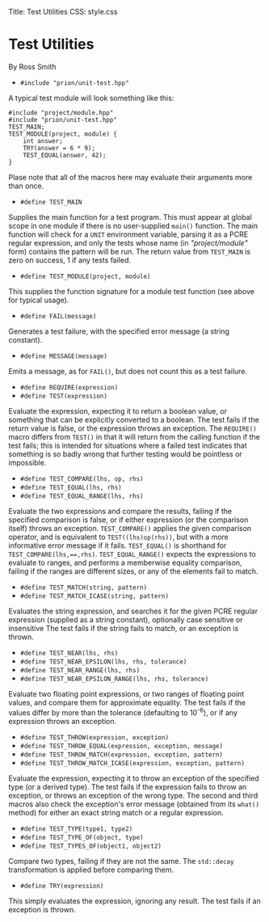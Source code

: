 Title: Test Utilities
CSS: style.css

# Test Utilities #

By Ross Smith

* `#include "prion/unit-test.hpp"`

A typical test module will look something like this:

    #include "project/module.hpp"
    #include "prion/unit-test.hpp"
    TEST_MAIN;
    TEST_MODULE(project, module) {
        int answer;
        TRY(answer = 6 * 9);
        TEST_EQUAL(answer, 42);
    }

Plase note that all of the macros here may evaluate their arguments more than
once.

* `#define TEST_MAIN`

Supplies the main function for a test program. This must appear at global
scope in one module if there is no user-supplied `main()` function. The main
function will check for a `UNIT` environment variable, parsing it as a PCRE
regular expression, and only the tests whose name (in _"project/module"_ form)
contains the pattern will be run. The return value from `TEST_MAIN` is zero on
success, 1 if any tests failed.

* `#define TEST_MODULE(project, module)`

This supplies the function signature for a module test function (see above for
typical usage).

* `#define FAIL(message)`

Generates a test failure, with the specified error message (a string
constant).

* `#define MESSAGE(message)`

Emits a message, as for `FAIL()`, but does not count this as a test failure.

* `#define REQUIRE(expression)`
* `#define TEST(expression)`

Evaluate the expression, expecting it to return a boolean value, or something
that can be explicitly converted to a boolean. The test fails if the return
value is false, or the expression throws an exception. The `REQUIRE()` macro
differs from `TEST()` in that it will return from the calling function if the
test fails; this is intended for situations where a failed test indicates that
something is so badly wrong that further testing would be pointless or
impossible.

* `#define TEST_COMPARE(lhs, op, rhs)`
* `#define TEST_EQUAL(lhs, rhs)`
* `#define TEST_EQUAL_RANGE(lhs, rhs)`

Evaluate the two expressions and compare the results, failing if the specified
comparison is false, or if either expression (or the comparison itself) throws
an exception. `TEST_COMPARE()` applies the given comparison operator, and is
equivalent to `TEST((lhs)op(rhs))`, but with a more informative error message
if it fails. `TEST_EQUAL()` is shorthand for `TEST_COMPARE(lhs,==,rhs)`.
`TEST_EQUAL_RANGE()` expects the expressions to evaluate to ranges, and
performs a memberwise equality comparison, failing if the ranges are different
sizes, or any of the elements fail to match.

* `#define TEST_MATCH(string, pattern)`
* `#define TEST_MATCH_ICASE(string, pattern)`

Evaluates the string expression, and searches it for the given PCRE regular
expression (supplied as a string constant), optionally case sensitive or
insensitive The test fails if the string fails to match, or an exception is
thrown.

* `#define TEST_NEAR(lhs, rhs)`
* `#define TEST_NEAR_EPSILON(lhs, rhs, tolerance)`
* `#define TEST_NEAR_RANGE(lhs, rhs)`
* `#define TEST_NEAR_EPSILON_RANGE(lhs, rhs, tolerance)`

Evaluate two floating point expressions, or two ranges of floating point
values, and compare them for approximate equality. The test fails if the
values differ by more than the tolerance (defaulting to 10<sup>-6</sup>), or
if any expression throws an exception.

* `#define TEST_THROW(expression, exception)`
* `#define TEST_THROW_EQUAL(expression, exception, message)`
* `#define TEST_THROW_MATCH(expression, exception, pattern)`
* `#define TEST_THROW_MATCH_ICASE(expression, exception, pattern)`

Evaluate the expression, expecting it to throw an exception of the specified
type (or a derived type). The test fails if the expression fails to throw an
exception, or throws an exception of the wrong type. The second and third
macros also check the exception's error message (obtained from its `what()`
method) for either an exact string match or a regular expression.

* `#define TEST_TYPE(type1, type2)`
* `#define TEST_TYPE_OF(object, type)`
* `#define TEST_TYPES_OF(object1, object2)`

Compare two types, failing if they are not the same. The `std::decay`
transformation is applied before comparing them.

* `#define TRY(expression)`

This simply evaluates the expression, ignoring any result. The test fails if
an exception is thrown.
